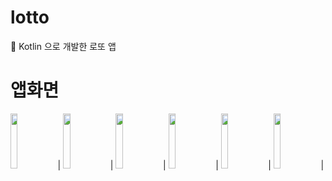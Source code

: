 # lotto
🎰 Kotlin 으로 개발한 로또 앱
# 앱화면
<img src ="https://user-images.githubusercontent.com/48716298/71766400-251a0d00-2f43-11ea-88f4-9ee5d816159e.jpg" width="15%">|
<img src ="https://user-images.githubusercontent.com/48716298/71766401-264b3a00-2f43-11ea-8c99-e1ed159897c2.jpg" width="15%">|
<img src ="https://user-images.githubusercontent.com/48716298/71766402-277c6700-2f43-11ea-8f99-b30005298893.jpg" width="15%">|
<img src ="https://user-images.githubusercontent.com/48716298/71766403-2814fd80-2f43-11ea-87da-abe4b0252347.jpg" width="15%">|
<img src ="https://user-images.githubusercontent.com/48716298/71766404-29462a80-2f43-11ea-9245-b99d5280cc47.jpg" width="15%">|
<img src ="https://user-images.githubusercontent.com/48716298/71766405-29dec100-2f43-11ea-9dcc-edbb00d4c7ee.jpg" width="15%">|
